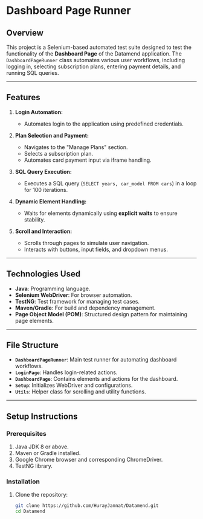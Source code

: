 # **Dashboard Page Runner**

## **Overview**
This project is a Selenium-based automated test suite designed to test the functionality of the **Dashboard Page** of the Datamend application. The `DashboardPageRunner` class automates various user workflows, including logging in, selecting subscription plans, entering payment details, and running SQL queries.

---

## **Features**
1. **Login Automation:**
   - Automates login to the application using predefined credentials.

2. **Plan Selection and Payment:**
   - Navigates to the "Manage Plans" section.
   - Selects a subscription plan.
   - Automates card payment input via iframe handling.

3. **SQL Query Execution:**
   - Executes a SQL query (`SELECT years, car_model FROM cars`) in a loop for 100 iterations.

4. **Dynamic Element Handling:**
   - Waits for elements dynamically using **explicit waits** to ensure stability.

5. **Scroll and Interaction:**
   - Scrolls through pages to simulate user navigation.
   - Interacts with buttons, input fields, and dropdown menus.

---

## **Technologies Used**
- **Java**: Programming language.
- **Selenium WebDriver**: For browser automation.
- **TestNG**: Test framework for managing test cases.
- **Maven/Gradle**: For build and dependency management.
- **Page Object Model (POM)**: Structured design pattern for maintaining page elements.

---

## **File Structure**
- **`DashboardPageRunner`**: Main test runner for automating dashboard workflows.
- **`LoginPage`**: Handles login-related actions.
- **`DashboardPage`**: Contains elements and actions for the dashboard.
- **`Setup`**: Initializes WebDriver and configurations.
- **`Utils`**: Helper class for scrolling and utility functions.

---

## **Setup Instructions**

### **Prerequisites**
1. Java JDK 8 or above.
2. Maven or Gradle installed.
3. Google Chrome browser and corresponding ChromeDriver.
4. TestNG library.

### **Installation**
1. Clone the repository:
   ```bash
   git clone https://github.com/HurayJannat/Datamend.git
   cd Datamend

